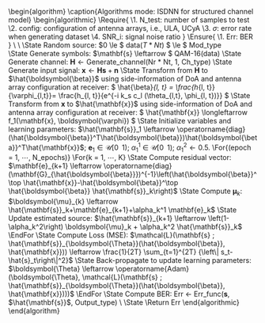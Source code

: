 \begin{algorithm}
\caption{Algorithms mode: ISDNN for structured channel model}
\begin{algorithmic}
\Require{ 
    \\1. N\_test: number of samples to test
    \\2. config: configuration of antenna arrays, i.e., ULA, UCyA
    \\3. $\sigma$: error rate when generating dataset
    \\4. SNR\_i: signal noise ratio
}
\Ensure{
    \\1. Err: BER
}
\\ \\
\State Random source: $0 \le $ data($T * Nt$) $ \le $ Mod\_type   
\State Generate symbols:  $\mathbf{s} \leftarrow $ QAM-16(data) 
\State Generate channel: $\mathbf{H} \leftarrow \text{Generate\_channel(Nr * Nt, 1, Ch\_type)}$
\State Generate input signal: $\mathbf{x} \leftarrow \mathbf{H} \mathbf{s} + \mathbf{n}$
\State Transform from $\mathbf{H}$ to $\hat{\boldsymbol{\beta}}$ using side-information of DoA and antenna array configuration at receiver:
$
\hat{\beta}_{l, t} = \frac{h_{l, t}} {\varphi_{l,t}}= \frac{h_{l, t}}{e^{-i k_s c_l (\theta_{l,t}, \phi_{l, t})}}
$
\State Transform from $\mathbf{x}$ to $\hat{\mathbf{x}}$ using side-information of DoA and antenna array configuration at receiver:
$
\hat{\mathbf{x}} \longleftarrow f_1(\mathbf{x}, \boldsymbol{\varphi})
$
\State Initialize variables and learning parameters: $\hat{\mathbf{s}}_1 \leftarrow \operatorname{diag}(\hat{\boldsymbol{\beta}}^T\hat{\boldsymbol{\beta}})\hat{\boldsymbol{\beta}}^T\hat{\mathbf{x}}$; $\mathbf{e}_1 \in  \mathcal{U}[0 \;\; 1)$; $\alpha^1_1~\in~\mathcal{U}[0 \;\; 1)$; $\alpha^2_1 \leftarrow 0.5$.
\For{(epoch = 1, $\cdots$, N\_epochs)}
    \For{k = 1, $\cdots$, K}
        \State Compute residual vector: $\mathbf{e}_{k+1} \leftarrow \operatorname{diag}(\mathbf{G}_{\hat{\boldsymbol{\beta}}})^{-1}\left(\hat{\boldsymbol{\beta}}^\top \hat{\mathbf{x}}-\hat{\boldsymbol{\beta}}^\top \hat{\boldsymbol{\beta}} \hat{\mathbf{s}}_k\right)$
        \State Compute $\boldsymbol{\mu}_{k}$: $\boldsymbol{\mu}_{k} \leftarrow \hat{\mathbf{s}}_k+\mathbf{e}_{k+1}+\alpha_k^1 \mathbf{e}_k$
        \State Update estimated source: $\hat{\mathbf{s}}_{k+1} \leftarrow \left(1-\alpha_k^2\right) \boldsymbol{\mu}_k + \alpha_k^2 \hat{\mathbf{s}}_k$
    \EndFor
    \State Compute Loss (MSE): $\mathcal{L}(\mathbf{s} ; \hat{\mathbf{s}}_{\boldsymbol{\Theta}}(\hat{\boldsymbol{\beta}}, \hat{\mathbf{x}})) \leftarrow \frac{1}{2T} \sum_{t=1}^{2T} {\left\| s_t-\hat{s}_t\right\|^2}$
    \State Back-propagate to update learning parameters: $\boldsymbol{\Theta} \leftarrow \operatorname{Adam}(\boldsymbol{\Theta}, \mathcal{L}(\mathbf{s} ; \hat{\mathbf{s}}_{\boldsymbol{\Theta}}(\hat{\boldsymbol{\beta}}, \hat{\mathbf{x}})))$
\EndFor
\State Compute BER: Err $\leftarrow$ Err\_func($\mathbf{s}$, $\hat{\mathbf{s}}$, Output\_type)
\\
\State \Return Err
\end{algorithmic}
\end{algorithm}